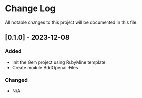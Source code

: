 # Change Log

All notable changes to this project will be documented in this file.

## [0.1.0] - 2023-12-08

### Added

- Init the Gem project using RubyMine template
- Create module BddOpenai::Files

### Changed

- N/A
